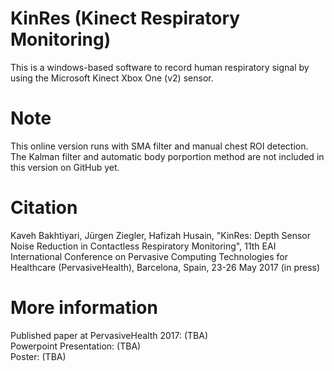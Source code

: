 # KinRes (Kinect Respiratory Monitoring)
This is a windows-based software to record human respiratory signal by using the Microsoft Kinect Xbox One (v2) sensor.

# Note
This online version runs with SMA filter and manual chest ROI detection. The Kalman filter and automatic body porportion method are not included in this version on GitHub yet.

# Citation
Kaveh Bakhtiyari, Jürgen Ziegler, Hafizah Husain, "KinRes: Depth Sensor Noise Reduction in Contactless Respiratory Monitoring", 11th EAI International Conference on Pervasive Computing Technologies for Healthcare (PervasiveHealth), Barcelona, Spain, 23-26 May 2017 (in press)

# More information
Published paper at PervasiveHealth 2017: (TBA)  
Powerpoint Presentation: (TBA)  
Poster: (TBA)  
